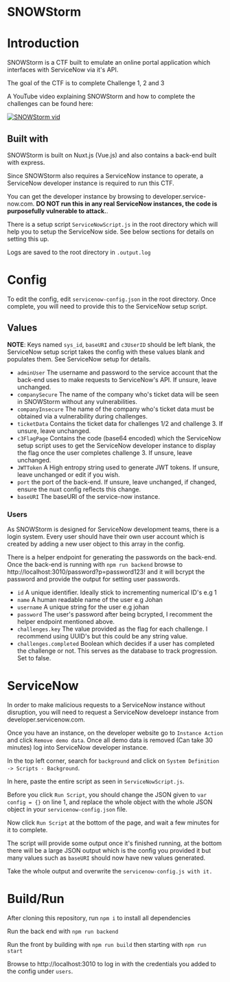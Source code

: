 # SNOWStorm

# Introduction
SNOWStorm is a CTF built to emulate an online portal application which interfaces with ServiceNow via it's API.

The goal of the CTF is to complete Challenge 1, 2 and 3

A YouTube video explaining SNOWStorm and how to complete the challenges can be found here:

[![SNOWStorm vid](https://img.youtube.com/vi/rIC9oQCNxnY/0.jpg)](https://youtu.be/rIC9oQCNxnY)


## Built with
SNOWStorm is built on Nuxt.js (Vue.js) and also contains a back-end built with express.

Since SNOWStorm also requires a ServiceNow instance to operate, a ServiceNow developer instance is required to run this CTF.

You can get the developer instance by browsing to developer.service-now.com. **DO NOT run this in any real ServiceNow instances, the code is purposefully vulnerable to attack.**.

There is a setup script `ServiceNowScript.js` in the root directory which will help you to setup the ServiceNow side. See below sections for details on setting this up.

Logs are saved to the root directory in `.output.log`

# Config
To edit the config, edit `servicenow-config.json` in the root directory. Once complete, you will need to provide this to the ServiceNow setup script. 

## Values
**NOTE**: Keys named `sys_id`, `baseURI` and `c3UserID` should be left blank, the ServiceNow setup script takes the config with these values blank and populates them. See ServiceNow setup for details.
- `adminUser` The username and password to the service account that the back-end uses to make requests to ServiceNow's API. If unsure, leave unchanged.
- `companySecure` The name of the company who's ticket data will be seen in SNOWStorm without any vulnerabilities. 
- `companyInsecure` The name of the company who's ticket data must be obtained via a vulnerability during challenges.
- `ticketData` Contains the ticket data for challenges 1/2 and challenge 3. If unsure, leave unchanged.
- `c3FlagPage` Contains the code (base64 encoded) which the ServiceNow setup script uses to get the ServiceNow developer instance to display the flag once the user completes challenge 3. If unsure, leave unchanged.
- `JWTToken` A High entropy string used to generate JWT tokens. If unsure, leave unchanged or edit if you wish.
- `port` the port of the back-end. If unsure, leave unchanged, if changed, ensure the nuxt config reflects this change. 
- `baseURI` The baseURI of the service-now instance. 

### Users
As SNOWStorm is designed for ServiceNow development teams, there is a login system. Every user should have their own user account which is created by adding a new user object to this array in the config.

There is a helper endpoint for generating the passwords on the back-end. Once the back-end is running with `npm run backend` browse to http://localhost:3010/password?p=password123! and it will bcrypt the password and provide the output for setting user passwords.

- `id` A unique identifier. Ideally stick to incrementing numerical ID's e.g 1
- `name` A human readable name of the user e.g Johan
- `username` A unique string for the user e.g johan
- `password` The user's password after being bcrypted, I recomment the helper endpoint mentioned above.
- `challenges.key` The value provided as the flag for each challenge. I recommend using UUID's but this could be any string value.
- `challenges.completed` Boolean which decides if a user has completed the challenge or not. This serves as the database to track progression. Set to false.

# ServiceNow
In order to make malicious requests to a ServiceNow instance without disruption, you will need to request a ServiceNow develoepr instance from developer.servicenow.com.

Once you have an instance, on the developer website go to `Instance Action` and click `Remove demo data`. Once all demo data is removed (Can take 30 minutes) log into ServiceNow developer instance.

In the top left corner, search for `background` and click on `System Definition -> Scripts - Background`.

In here, paste the entire script as seen in `ServiceNowScript.js`.

Before you click `Run Script`, you should change the JSON given to `var config = {}` on line 1, and replace the whole object with the whole JSON object in your `servicenow-config.json` file.

Now click `Run Script` at the bottom of the page, and wait a few minutes for it to complete.

The script will provide some output once it's finished running, at the bottom there will be a large JSON output which is the config you provided it but many values such as `baseURI` should now have new values generated.

Take the whole output and overwrite the `servicenow-config.js with it.`

# Build/Run
After cloning this repository, run `npm i` to install all dependencies 

Run the back end with `npm run backend`

Run the front by building with `npm run build` then starting with `npm run start`

Browse to http://localhost:3010 to log in with the credentials you added to the config under `users`.
